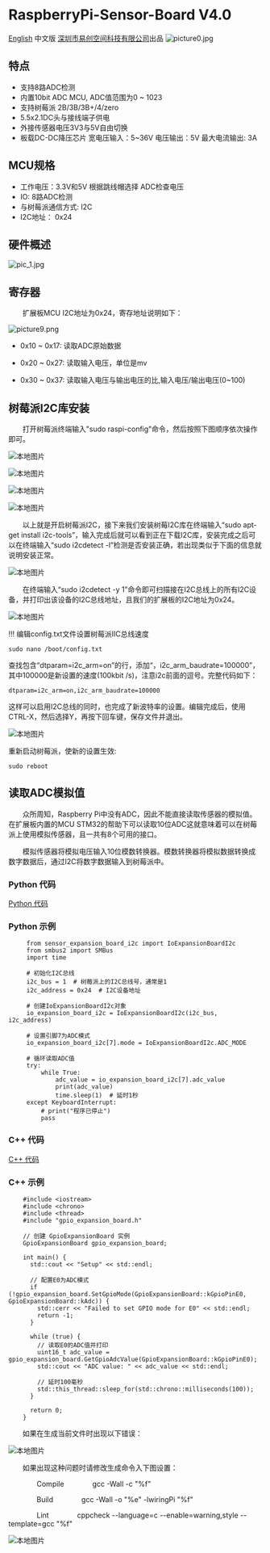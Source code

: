 # RaspberryPi-Sensor-Board V4.0

[English](README.md) 中文版
 [深圳市易创空间科技有限公司](https://www.emakefun.com)出品
![picture0.jpg](./picture/picture0.jpg)

## 特点

- 支持8路ADC检测
- 内置10bit ADC MCU, ADC值范围为0 ~ 1023
- 支持树莓派 2B/3B/3B+/4/zero
- 5.5x2.1DC头与接线端子供电
- 外接传感器电压3V3与5V自由切换
- 板载DC-DC降压芯片 宽电压输入：5~36V 电压输出：5V 最大电流输出: 3A

## MCU规格

- 工作电压：3.3V和5V 根据跳线帽选择 ADC检查电压
- IO: 8路ADC检测
- 与树莓派通信方式: I2C
- I2C地址： 0x24

## 硬件概述

![pic_1.jpg](./picture/pic_1.jpg)

## 寄存器

&ensp;&ensp;&ensp;&ensp;扩展板MCU I2C地址为0x24，寄存地址说明如下：

![picture9.png](./picture/picture10.png)

- 0x10 ~ 0x17: 读取ADC原始数据

- 0x20 ~ 0x27: 读取输入电压，单位是mv

- 0x30 ~ 0x37: 读取输入电压与输出电压的比,输入电压/输出电压(0~100)

## 树莓派I2C库安装

&ensp;&ensp;&ensp;&ensp;打开树莓派终端输入"sudo raspi-config"命令，然后按照下图顺序依次操作即可。

![本地图片](./picture/picture1.png)

![本地图片](./picture/picture2.png)

![本地图片](./picture/picture3.png)

![本地图片](./picture/picture4.png)

&ensp;&ensp;&ensp;&ensp;以上就是开启树莓派I2C，接下来我们安装树莓I2C库在终端输入“sudo apt-get install i2c-tools”，输入完成后就可以看到正在下载I2C库，安装完成之后可以在终端输入“sudo i2cdetect -l”检测是否安装正确，若出现类似于下面的信息就说明安装正常。

![本地图片](./picture/picture5.png)

&ensp;&ensp;&ensp;&ensp;在终端输入“sudo i2cdetect -y 1”命令即可扫描接在I2C总线上的所有I2C设备，并打印出该设备的I2C总线地址，且我们的扩展板的I2C地址为0x24。

![本地图片](./picture/picture6.png)

!!! 编辑config.txt文件设置树莓派IIC总线速度

    sudo nano /boot/config.txt

查找包含“dtparam=i2c_arm=on”的行，添加“，i2c_arm_baudrate=100000”，其中100000是新设置的速度(100kbit /s)，注意i2c前面的逗号。完整代码如下：

    dtparam=i2c_arm=on,i2c_arm_baudrate=100000

这样可以启用I2C总线的同时，也完成了新波特率的设置。编辑完成后，使用CTRL-X，然后选择Y，再按下回车键，保存文件并退出。

![本地图片](./picture/picture7.png)

重新启动树莓派，使新的设置生效:

    sudo reboot

## 读取ADC模拟值

&ensp;&ensp;&ensp;&ensp;众所周知，Raspberry Pi中没有ADC，因此不能直接读取传感器的模拟值。在扩展板内置的MCU STM32的帮助下可以读取10位ADC这就意味着可以在树莓派上使用模拟传感器，且一共有8个可用的接口。

&ensp;&ensp;&ensp;&ensp;模拟传感器将模拟电压输入10位模数转换器。模数转换器将模拟数据转换成数字数据后，通过I2C将数字数据输入到树莓派中。

### Python 代码

[Python 代码](https://gitee.com/jiexinjx/sensor_expansion_board/repository/archive/master.zip)

### Python 示例

```
     from sensor_expansion_board_i2c import IoExpansionBoardI2c
     from smbus2 import SMBus
     import time
     
     # 初始化I2C总线
     i2c_bus = 1  # 树莓派上的I2C总线号，通常是1
     i2c_address = 0x24  # I2C设备地址
     
     # 创建IoExpansionBoardI2c对象
     io_expansion_board_i2c = IoExpansionBoardI2c(i2c_bus, i2c_address)
     
     # 设置引脚7为ADC模式
     io_expansion_board_i2c[7].mode = IoExpansionBoardI2c.ADC_MODE
     
     # 循环读取ADC值
     try:
         while True:
             adc_value = io_expansion_board_i2c[7].adc_value
             print(adc_value)
             time.sleep(1)  # 延时1秒
     except KeyboardInterrupt:
         # print("程序已停止")
         pass
```

### C++ 代码

[C++ 代码](https://gitee.com/jiexinjx/sensor_board/repository/archive/master.zip)

### C++ 示例

```
    #include <iostream>
    #include <chrono>
    #include <thread>
    #include "gpio_expansion_board.h"
    
    // 创建 GpioExpansionBoard 实例
    GpioExpansionBoard gpio_expansion_board;
    
    int main() {
      std::cout << "Setup" << std::endl;
    
      // 配置E0为ADC模式
      if (!gpio_expansion_board.SetGpioMode(GpioExpansionBoard::kGpioPinE0, GpioExpansionBoard::kAdc)) {
        std::cerr << "Failed to set GPIO mode for E0" << std::endl;
        return -1;
      }
    
      while (true) {
        // 读取E0的ADC值并打印
        uint16_t adc_value = gpio_expansion_board.GetGpioAdcValue(GpioExpansionBoard::kGpioPinE0);
        std::cout << "ADC value: " << adc_value << std::endl;
    
        // 延时100毫秒
        std::this_thread::sleep_for(std::chrono::milliseconds(100));
      }
    
      return 0;
    }
```

&ensp;&ensp;&ensp;&ensp;如果在生成当前文件时出现以下错误：

![本地图片](./picture/picture8.png)

&ensp;&ensp;&ensp;&ensp;如果出现这种问题时请修改生成命令入下图设置：

&ensp;&ensp;&ensp;&ensp;&ensp;&ensp;&ensp;&ensp;Compile&ensp;&ensp;&ensp;&ensp;&ensp;&ensp;&ensp;&ensp;gcc -Wall -c "%f"

&ensp;&ensp;&ensp;&ensp;&ensp;&ensp;&ensp;&ensp;Build&ensp;&ensp;&ensp;&ensp;&ensp;&ensp;&ensp;&ensp;gcc -Wall -o "%e" -lwiringPi "%f"

&ensp;&ensp;&ensp;&ensp;&ensp;&ensp;&ensp;&ensp;Lint&ensp;&ensp;&ensp;&ensp;&ensp;&ensp;&ensp;&ensp;cppcheck --language=c --enable=warning,style --template=gcc "%f"

![本地图片](./picture/picture9.png)

